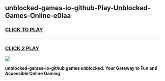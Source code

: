 
## unblocked-games-io-github-Play-Unblocked-Games-Online-e0laa
<h3>
<a href="https://premium76.site?title=unblocked-games-io-github&ref=24A">CLICK TO PLAY</a></h3>
<hr>

<h3>
<a href="https://premium76.site?title=unblocked-games-io-github&ref=24A">CLICK 2 PLAY</a>
  
</h3>

<a href="https://premium76.site?title=unblocked-games-io-github&ref=24A"><img src="https://clearcache.store/games.png"></a>


**unblocked-games-io-github games unblocked: Your Gateway to Fun and Accessible Online Gaming**
